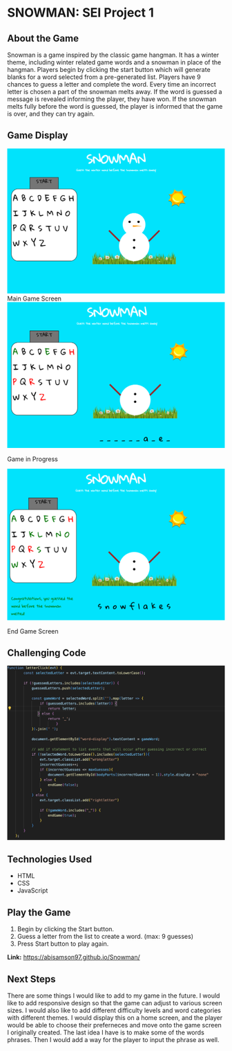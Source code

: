 # **SNOWMAN: SEI Project 1**

## **About the Game** 
Snowman is a game inspired by the classic game hangman. It has a winter theme, including winter related game words and a snowman in place of the hangman. Players begin by clicking the start button which will generate blanks for a word selected from a pre-generated list. Players have 9 chances to guess a letter and complete the word. Every time an incorrect letter is chosen a part of the snowman melts away. If the word is guessed a message is revealed informing the player, they have won. If the snowman melts fully before the word is guessed, the player is informed that the game is over, and they can try again. 

## **Game Display**
<img src="./images/Main Game Screen .png">
Main Game Screen

<img src="./images/Game in Progress.png">

Game in Progress 

<img src="./images/End Game Screen.png">

End Game Screen

## **Challenging Code**

<img src="./images/Challenging Code.png">

## **Technologies Used**
- HTML
- CSS
- JavaScript

## **Play the Game**
1. Begin by clicking the Start button.
2. Guess a letter from the list to create a word. (max: 9 guesses)
3. Press Start button to play again. 

**Link:** https://abisamson97.github.io/Snowman/

## **Next Steps**
There are some things I would like to add to my game in the future. I would like to add responsive design so that the game can adjust to various screen sizes. I would also like to add different difficulty levels and word categories with different themes. I would display this on a home screen, and the player would be able to choose their preferneces and move onto the game screen I originally created. The last idea I have is to make some of the words phrases. Then I would add a way for the player to input the phrase as well.


